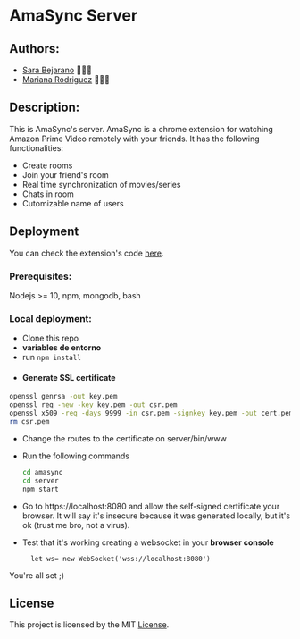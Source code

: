 # AmaSync Server

## Authors:

* [Sara Bejarano](https://sarabepu.github.io/website) 👩‍💻💃
* [Mariana Rodriguez](https://mrodriguez21.github.io) 👩‍💻🤘

## Description:

This is AmaSync's server. AmaSync is a chrome extension for watching Amazon Prime Video remotely with your friends. 
It has the following functionalities:
- Create rooms 
- Join your friend's room
- Real time synchronization of movies/series 
- Chats in room
- Cutomizable name of users


## Deployment

You can check the extension's code [here](https://github.com/mrodriguez21/amasync). 

### Prerequisites: 
Nodejs >= 10, npm, mongodb, bash
### Local deployment:
- Clone this repo
- **variables de entorno**
- run ```npm install```
- #### Generate SSL certificate
    
```bash
openssl genrsa -out key.pem
openssl req -new -key key.pem -out csr.pem
openssl x509 -req -days 9999 -in csr.pem -signkey key.pem -out cert.pem
rm csr.pem
```

- Change the routes to the certificate on server/bin/www
- Run the following commands

  ```bash
  cd amasync
  cd server
  npm start
  ```
- Go to https://localhost:8080 and allow the self-signed certificate your browser. It will say it's insecure because it was generated locally, but it's ok (trust me bro, not a virus).

- Test that it's working creating a websocket in your **browser console**

        let ws= new WebSocket('wss://localhost:8080')

You're all set ;) 

## License

This project is licensed by the MIT [License](https://raw.githubusercontent.com/sarabepu/amasync/master/LICENSE).
